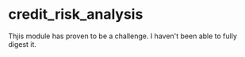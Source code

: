 # credit_risk_analysis

Thjis module has proven to be a challenge. I haven't been able to fully digest it. 
